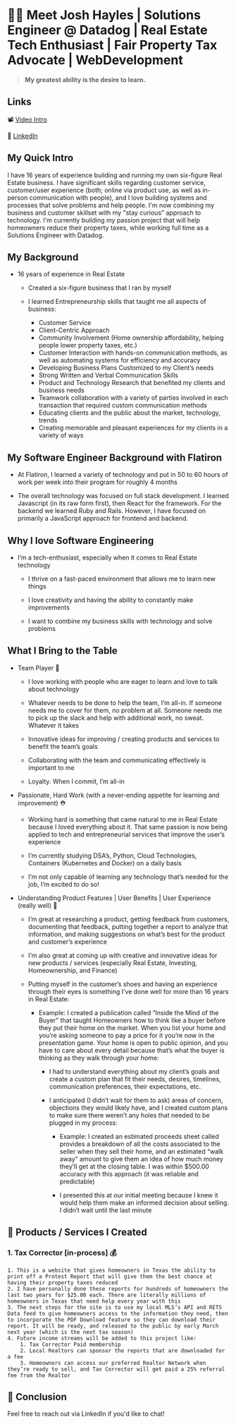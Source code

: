 
# 🙋‍♂️   Meet Josh Hayles  |  Solutions Engineer @ Datadog | Real Estate Tech Enthusiast | Fair Property Tax Advocate | WebDevelopment
> **My greatest ability is the desire to learn.**

## Links
📽️ [Video Intro](https://www.loom.com/share/0740dba006be41069c14bb9a6c041773?sharedAppSource=personal_library)

🔗 [LinkedIn](https://www.linkedin.com/in/joshhayles/)

## My Quick Intro

I have 16 years of experience building and running my own six-figure Real Estate business. I have significant skills regarding customer service, customer/user experience (both; online via product use, as well as in-person communication with people), and I love building systems and processes that solve problems and help people. I'm now combining my business and customer skillset with my "stay curious" approach to technology. I'm currently building my passion project that will help homeowners reduce their property taxes, while working full time as a Solutions Engineer with Datadog.


## My Background
- 16 years of experience in Real Estate

  - Created a six-figure business that I ran by myself 
  
  - I learned Entrepreneurship skills that taught me all aspects of business:
       - Customer Service
       - Client-Centric Approach
       - Community Involvement (Home ownership affordability, helping people lower property taxes, etc.)
       - Customer Interaction with hands-on communication methods, as well as automating systems for efficiency and accuracy 
       - Developing Business Plans Customized to my Client’s needs
       - Strong Written and Verbal Communication Skills
       - Product and Technology Research that benefited my clients and business needs
       - Teamwork collaboration with a variety of parties involved in each transaction that required custom communication methods
       - Educating clients and the public about the market, technology, trends
       - Creating memorable and pleasant experiences for my clients in a variety of ways


## My Software Engineer Background with Flatiron
- At Flatiron, I learned a variety of technology and put in 50 to 60 hours of work per week into their program for roughly 4 months

- The overall technology was focused on full stack development. I learned Javascript (in its raw form first), then React for the framework. For the backend we learned Ruby and Rails. However, I have focused on primarily a JavaScript approach for frontend and backend.

## Why I love Software Engineering
- I’m a tech-enthusiast, especially when it comes to Real Estate technology

    - I thrive on a fast-paced environment that allows me to learn new things
    
    - I love creativity and having the ability to constantly make improvements
    
    - I want to combine my business skills with technology and solve problems 
    
    
## What I Bring to the Table
- Team Player  👊 
    - I love working with people who are eager to learn and love to talk about technology
    
    - Whatever needs to be done to help the team, I’m all-in. If someone needs me to cover for them, no problem at all. Someone needs me to pick up the slack and help with additional work, no sweat. Whatever it takes


    - Innovative ideas for improving / creating products and services to benefit the team’s goals

    - Collaborating with the team and communicating effectively is important to me
    
    - Loyalty. When I commit, I’m all-in


- Passionate, Hard Work (with a never-ending appetite for learning and improvement)  ⛑️ 
    - Working hard is something that came natural to me in Real Estate because I loved everything about it. That same passion is now being applied to tech and entrepreneurial services that improve the user’s experience 
    
    - I’m currently studying DSA’s, Python, Cloud Technologies, Containers (Kubernetes and Docker) on a daily basis
    
    - I’m not only capable of learning any technology that’s needed for the job, I’m excited to do so!


- Understanding Product Features | User Benefits | User Experience (really well)  🤗 
    - I’m great at researching a product, getting feedback from customers, documenting that feedback, putting together a report to analyze that information, and making suggestions on what’s best for the product and customer’s experience
    
    - I’m also great at coming up with creative and innovative ideas for new products / services (especially Real Estate, Investing, Homeownership, and Finance)
    
    - Putting myself in the customer’s shoes and having an experience through their eyes is something I’ve done well for more than 16 years in Real Estate:
    
        - Example: I created a publication called “Inside the Mind of the Buyer” that taught Homeowners how to think like a buyer before they put their home on the market. When you list your home and you’re asking someone to pay a price for it you’re now in the presentation game. Your home is open to public opinion, and you have to care about every detail because that’s what the buyer is thinking as they walk through your home:
        
            - I had to understand everything about my client’s goals and create a custom plan that fit their needs, desires, timelines, communication preferences, their expectations, etc.
            
            - I anticipated (I didn’t wait for them to ask) areas of concern, objections they would likely have, and I created custom plans to make sure there weren’t any holes that needed to be plugged in my process:
            
                - Example: I created an estimated proceeds sheet called provides a breakdown of all the costs associated to the seller when they sell their home, and an estimated “walk away” amount to give them an idea of how much money they’ll get at the closing table. I was within $500.00 accuracy with this approach (it was reliable and predictable)
                
                - I presented this at our initial meeting because I knew it would help them make an informed decision about selling. I didn’t wait until the last minute
                
## 👾   Products / Services I Created

### 1. Tax Corrector [in-process]  💰 
    
    1. This is a website that gives homeowners in Texas the ability to print off a Protest Report that will give them the best chance at having their property taxes reduced
    2. I have personally done these reports for hundreds of homeowners the last two years for $25.00 each. There are literally millions of homeowners in Texas that need help every year with this
    3. The next steps for the site is to use my local MLS’s API and RETS Data feed to give homeowners access to the information they need, then to incorporate the PDF Download feature so they can download their report. It will be ready, and released to the public by early March next year (which is the next tax season)
    4. Future income streams will be added to this project like:
        1. Tax Corrector Paid membership
        2. Local Realtors can sponsor the reports that are downloaded for a fee
        3. Homeowners can access our preferred Realtor Network when they’re ready to sell, and Tax Corrector will get paid a 25% referral fee from the Realtor
    
## 🎁  Conclusion

Feel free to reach out via LinkedIn if you'd like to chat!
